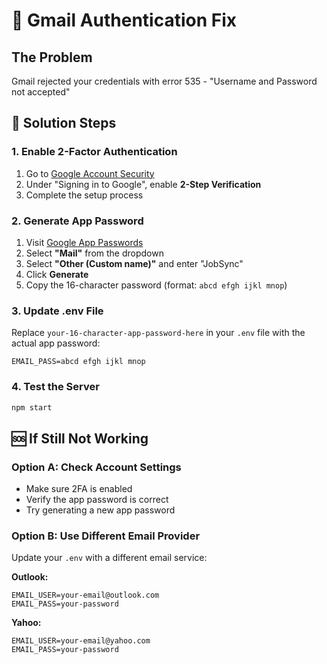 # 🚨 Gmail Authentication Fix

## The Problem

Gmail rejected your credentials with error 535 - "Username and Password not accepted"

## 🔧 Solution Steps

### 1. Enable 2-Factor Authentication

1. Go to [Google Account Security](https://myaccount.google.com/security)
2. Under "Signing in to Google", enable **2-Step Verification**
3. Complete the setup process

### 2. Generate App Password

1. Visit [Google App Passwords](https://myaccount.google.com/apppasswords)
2. Select **"Mail"** from the dropdown
3. Select **"Other (Custom name)"** and enter "JobSync"
4. Click **Generate**
5. Copy the 16-character password (format: `abcd efgh ijkl mnop`)

### 3. Update .env File

Replace `your-16-character-app-password-here` in your `.env` file with the actual app password:

```env
EMAIL_PASS=abcd efgh ijkl mnop
```

### 4. Test the Server

```bash
npm start
```

## 🆘 If Still Not Working

### Option A: Check Account Settings

- Make sure 2FA is enabled
- Verify the app password is correct
- Try generating a new app password

### Option B: Use Different Email Provider

Update your `.env` with a different email service:

**Outlook:**

```env
EMAIL_USER=your-email@outlook.com
EMAIL_PASS=your-password
```

**Yahoo:**

```env
EMAIL_USER=your-email@yahoo.com
EMAIL_PASS=your-password
```

